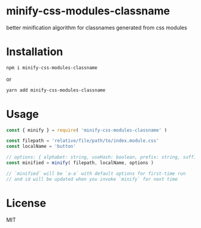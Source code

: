 # minify-css-modules-classname

better minification algorithm for classnames generated from css modules

# Installation

```bash
npm i minify-css-modules-classname
```

or

```bash
yarn add minify-css-modules-classname
```

# Usage

```js
const { minify } = require( 'minify-css-modules-classname' )

const filepath = 'relative/file/path/to/index.module.css'
const localName = 'button'

// options: { alphabet: string, useHash: boolean, prefix: string, suffix: string }
const minified = minify( filepath, localName, options )

// `minified` will be `a-a` with default options for first-time run
// and id will be updated when you invoke `minify` for next time
```

# License

MIT
